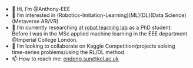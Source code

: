 - 👋 Hi, I’m @Anthony-EEE
- 👀 I’m interested in (Robotics-Imitation-Learning)(ML)(DL)(Data Science)(Metaverse AR/VR)
- 🌱 I’m currently researching at [robot learning lab](https://nms.kcl.ac.uk/rll/index.html) as a PhD student. Before I was in the MSc applied machine learning in the EEE department @Imperial College London.
- 💞️ I’m looking to collaborate on Kaggle Competition/projects solving time-series problems/using the RL/DL method.
- 📫 How to reach me: endong.sun@kcl.ac.uk

<!---
Anthony-EEE/Anthony-EEE is a ✨ special ✨ repository because its `README.md` (this file) appears on your GitHub profile.
You can click the Preview link to take a look at your changes.
--->
